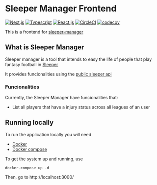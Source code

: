 # Sleeper Manager Frontend

[![Next.js](https://img.shields.io/badge/next.js-12.1.6-lightgrey?style=flat&logo=next.js)](https://nextjs.org/)
[![Typescript](https://img.shields.io/badge/typescript-4.6.4-blue?style=flat&logo=typescript)](https://www.typescriptlang.org/)
[![React.js](https://img.shields.io/badge/react.js-18.1.0-informational?style=flat&logo=react)](https://reactjs.org/)
[![CircleCI](https://circleci.com/gh/mcorreiab/sleeper-manager-frontend/tree/main.svg?style=svg)](https://circleci.com/gh/mcorreiab/sleeper-manager-frontend/tree/main)
[![codecov](https://codecov.io/gh/mcorreiab/sleeper-manager-frontend/branch/main/graph/badge.svg?token=FIMKI9HHYZ)](https://codecov.io/gh/mcorreiab/sleeper-manager-frontend)

This is a frontend for [sleeper-manager](https://github.com/mcorreiab/sleeper-manager)

## What is Sleeper Manager

Sleeper manager is a tool that intends to easy the life of people that play fantasy football in [Sleeper](https://sleeper.app/)

It provides funcionalities using the [public sleeper api ](https://docs.sleeper.app/)

### Funcionalities

Currently, the Sleeper Manager have funcionalities that:

- List all players that have a injury status across all leagues of an user

## Running locally

To run the application locally you will need

- [Docker](https://docs.docker.com/desktop/)
- [Docker compose](https://docs.docker.com/compose/install/)

To get the system up and running, use

```shell
docker-compose up -d
```

Then, go to http://localhost:3000/
